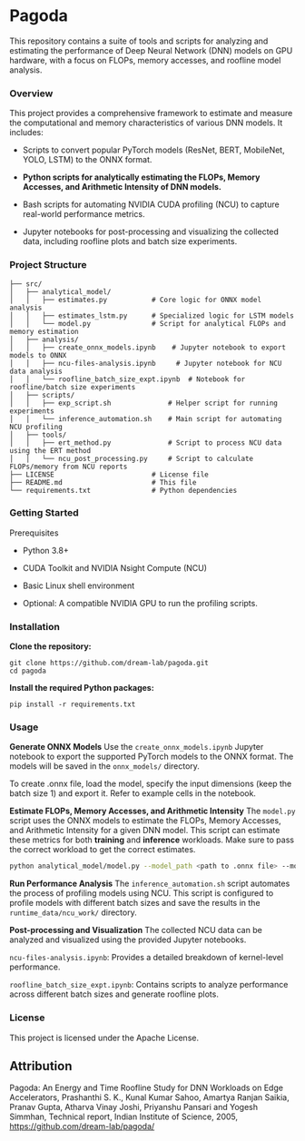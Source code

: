 # Pagoda


This repository contains a suite of tools and scripts for analyzing and estimating the performance of Deep Neural Network (DNN) models on GPU hardware, with a focus on FLOPs, memory accesses, and roofline model analysis.

### Overview
This project provides a comprehensive framework to estimate and measure the computational and memory characteristics of various DNN models. It includes:

- Scripts to convert popular PyTorch models (ResNet, BERT, MobileNet, YOLO, LSTM) to the ONNX format.

- **Python scripts for analytically estimating the FLOPs, Memory Accesses, and Arithmetic Intensity of DNN models.**

- Bash scripts for automating NVIDIA CUDA profiling (NCU) to capture real-world performance metrics.

- Jupyter notebooks for post-processing and visualizing the collected data, including roofline plots and batch size experiments.

### Project Structure
```
├── src/
│   ├── analytical_model/
│   │   ├── estimates.py           # Core logic for ONNX model analysis
│   │   ├── estimates_lstm.py      # Specialized logic for LSTM models
│   │   └── model.py               # Script for analytical FLOPs and memory estimation
│   ├── analysis/
│   │   ├── create_onnx_models.ipynb    # Jupyter notebook to export models to ONNX
│   │   ├── ncu-files-analysis.ipynb     # Jupyter notebook for NCU data analysis
│   │   └── roofline_batch_size_expt.ipynb  # Notebook for roofline/batch size experiments
│   ├── scripts/
│   │   ├── exp_script.sh              # Helper script for running experiments
│   │   └── inference_automation.sh    # Main script for automating NCU profiling
│   ├── tools/
│   │   ├── ert_method.py              # Script to process NCU data using the ERT method
│   │   └── ncu_post_processing.py     # Script to calculate FLOPs/memory from NCU reports
├── LICENSE                        # License file
├── README.md                      # This file
└── requirements.txt               # Python dependencies
```

### Getting Started
Prerequisites
- Python 3.8+

- CUDA Toolkit and NVIDIA Nsight Compute (NCU)

- Basic Linux shell environment

- Optional: A compatible NVIDIA GPU to run the profiling scripts.

### Installation
**Clone the repository:**

```
git clone https://github.com/dream-lab/pagoda.git
cd pagoda
```

**Install the required Python packages:**
```
pip install -r requirements.txt
```

### Usage
**Generate ONNX Models**
Use the `create_onnx_models.ipynb` Jupyter notebook to export the supported PyTorch models to the ONNX format. The models will be saved in the `onnx_models/` directory.

To create .onnx file, load the model, specify the input dimensions (keep the batch size 1) and export it. Refer to example cells in the notebook.

**Estimate FLOPs, Memory Accesses, and Arithmetic Intensity**
The `model.py` script uses the ONNX models to estimate the FLOPs, Memory Accesses, and Arithmetic Intensity for a given DNN model. This script can estimate these metrics for both **training** and **inference** workloads. Make sure to pass the correct workload to get the correct estimates.
```bash
python analytical_model/model.py --model_path <path to .onnx file> --model_name <name_of_the_model> --training <set to True if for training> --batch_size <batch size>
```

**Run Performance Analysis**
The `inference_automation.sh` script automates the process of profiling models using NCU. This script is configured to profile models with different batch sizes and save the results in the `runtime_data/ncu_work/` directory.


**Post-processing and Visualization**
The collected NCU data can be analyzed and visualized using the provided Jupyter notebooks.

`ncu-files-analysis.ipynb`: Provides a detailed breakdown of kernel-level performance.

`roofline_batch_size_expt.ipynb`: Contains scripts to analyze performance across different batch sizes and generate roofline plots.

### License
This project is licensed under the Apache License.

## Attribution
Pagoda: An Energy and Time Roofline Study for DNN Workloads on Edge Accelerators, Prashanthi S. K., Kunal Kumar Sahoo, Amartya Ranjan Saikia, Pranav Gupta, Atharva Vinay Joshi, Priyanshu Pansari and Yogesh Simmhan, Technical report, Indian Institute of Science, 2005, https://github.com/dream-lab/pagoda/
